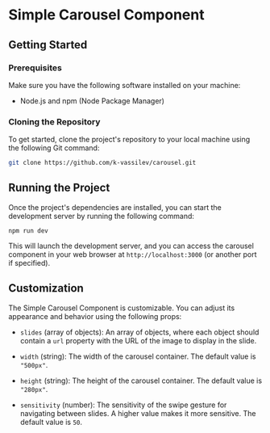 # Simple Carousel Component

## Getting Started

### Prerequisites

Make sure you have the following software installed on your machine:

- Node.js and npm (Node Package Manager)

### Cloning the Repository

To get started, clone the project's repository to your local machine using the following Git command:

```bash
git clone https://github.com/k-vassilev/carousel.git
```

## Running the Project

Once the project's dependencies are installed, you can start the development server by running the following command:

```
npm run dev
```

This will launch the development server, and you can access the carousel component in your web browser at `http://localhost:3000` (or another port if specified).

## Customization

The Simple Carousel Component is customizable. You can adjust its appearance and behavior using the following props:

- `slides` (array of objects): An array of objects, where each object should contain a `url` property with the URL of the image to display in the slide.

- `width` (string): The width of the carousel container. The default value is `"500px"`.

- `height` (string): The height of the carousel container. The default value is `"280px"`.

- `sensitivity` (number): The sensitivity of the swipe gesture for navigating between slides. A higher value makes it more sensitive. The default value is `50`.
